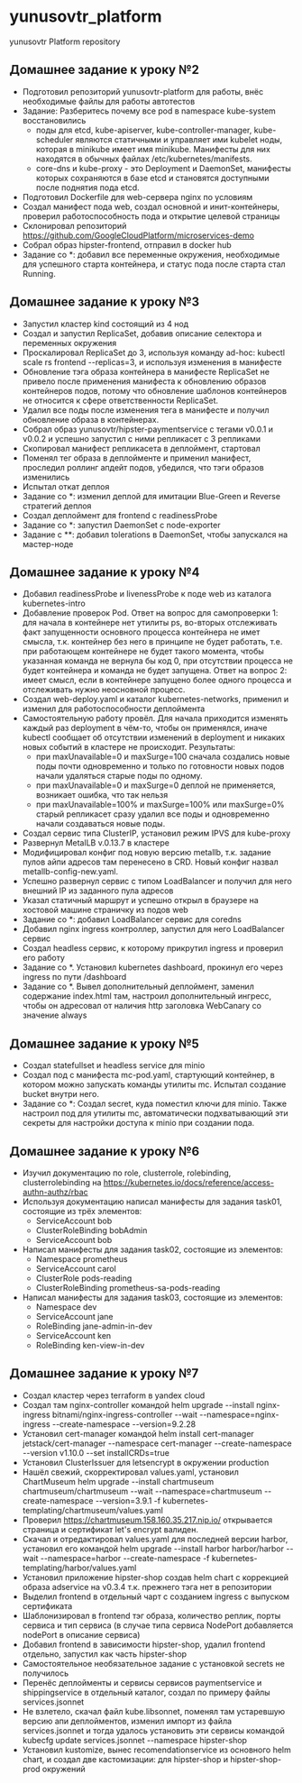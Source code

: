 # yunusovtr_platform
yunusovtr Platform repository

## Домашнее задание к уроку №2

- Подготовил репозиторий yunusovtr-platform для работы, внёс необходимые файлы для работы автотестов
- Задание: Разберитесь почему все pod в namespace kube-system восстановились
  - поды для etcd, kube-apiserver, kube-controller-manager, kube-scheduler являются статичными и управляет ими kubelet ноды, которая в minikube имеет имя minikube. Манифесты для них находятся в обычных файлах /etc/kubernetes/manifests.
  - core-dns и kube-proxy - это Deployment и DaemonSet, манифесты которых сохраняются в базе etcd и становятся доступными после поднятия пода etcd.
- Подготовил Dockerfile для web-сервера nginx по условиям
- Создал манифест пода web, создал основной и инит-контейнеры, проверил работоспособность пода и открытие целевой страницы
- Склонировал репозиторий https://github.com/GoogleCloudPlatform/microservices-demo
- Собрал образ hipster-frontend, отправил в docker hub
- Задание со *: добавил все переменные окружения, необходимые для успешного старта контейнера, и статус пода после старта стал Running.

## Домашнее задание к уроку №3

- Запустил кластер kind состоящий из 4 нод
- Создал и запустил ReplicaSet, добавив описание селектора и переменных окружения
- Проскалировал ReplicaSet до 3, используя команду ad-hoc: kubectl scale rs frontend --replicas=3, и используя изменения в манифесте
- Обновление тэга образа контейнера в манифесте ReplicaSet не привело после применения манифеста к обновлению образов контейнеров подов, потому что обновление шаблонов контейнеров не относится к сфере ответственности ReplicaSet.
- Удалил все поды после изменения тега в манифесте и получил обновление образа в контейнерах.
- Собрал образ yunusovtr/hipster-paymentservice с тегами v0.0.1 и v0.0.2 и успешно запустил с ними репликасет с 3 репликами
- Скопировал манифест репликасета в деплоймент, стартовал
- Поменял тег образа в деплойменте и применил манифест, проследил роллинг апдейт подов, убедился, что тэги образов изменились
- Испытал откат деплоя
- Задание со *: изменил деплой для имитации Blue-Green и Reverse стратегий деплоя
- Создал деплоймент для frontend с readinessProbe
- Задание со *: запустил DaemonSet с node-exporter
- Задание с **: добавил tolerations в DaemonSet, чтобы запускался на мастер-ноде

## Домашнее задание к уроку №4

- Добавил readinessProbe и livenessProbe к подe web из каталога kubernetes-intro
- Добавление проверок Pod. Ответ на вопрос для самопроверки 1: для начала в контейнере нет утилиты ps, во-вторых отслеживать факт запущенности основного процесса контейнера не имет смысла, т.к. контейнер без него в принципе не будет работать, т.е. при работающем контейнере не будет такого момента, чтобы указанная команда не вернула бы код 0, при отсутствии процесса не будет контейнера и команда не будет запущена. Ответ на вопрос 2: имеет смысл, если в контейнере запущено более одного процесса и отслеживать нужно неосновной процесс.
- Создал web-deploy.yaml и каталог kubernetes-networks, применил и изменил для работоспособности деплоймента
- Самостоятельную работу провёл. Для начала приходится изменять каждый раз deployment в чём-то, чтобы он применялся, иначе kubectl сообщает об отсутствии изменений в deployment и никаких новых событий в кластере не происходит. Результаты:
  - при maxUnavailable=0 и maxSurge=100 сначала создались новые поды почти одновременно и только по готовности новых подов начали удаляться старые поды по одному.
  - при maxUnavailable=0 и maxSurge=0 деплой не применяется, возникает ошибка, что так нельзя
  - при maxUnavailable=100% и maxSurge=100% или maxSurge=0% старый репликасет сразу удалил все поды и одновременно начали создаваться новые поды.
- Создал сервис типа ClusterIP, установил режим IPVS для kube-proxy
- Развернул MetalLB v.0.13.7 в кластере
- Модифицировал конфиг под новую версию metallb, т.к. задание пулов айпи адресов там перенесено в CRD. Новый конфиг назвал metallb-config-new.yaml.
- Успешно развернул сервис с типом LoadBalancer и получил для него внешний IP из заданного пула адресов
- Указал статичный маршрут и успешно открыл в браузере на хостовой машине страничку из подов web
- Задание со *: добавил LoadBalancer сервис для coredns
- Добавил nginx ingress контроллер, запустил для него LoadBalancer сервис
- Создал headless сервис, к которому прикрутил ingress и проверил его работу
- Задание со *. Установил kubernetes dashboard, прокинул его через ingress по пути /dashboard
- Задание со *. Вывел дополнительный деплоймент, заменил содержание index.html там, настроил дополнительный ингресс, чтобы он адресовал от наличия http заголовка WebCanary со значение always

## Домашнее задание к уроку №5

- Создал statefullset и headless service для minio
- Создал под с манифеста mc-pod.yaml, стартующий контейнер, в котором можно запускать команды утилиты mc. Испытал создание bucket внутри него.
- Задание со *: Создал secret, куда поместил ключи для minio. Также настроил под для утилиты mc, автоматически подхватывающий эти секреты для настройки доступа к minio при создании пода.

## Домашнее задание к уроку №6

- Изучил документацию по role, clusterrole, rolebinding, clusterrolebinding на https://kubernetes.io/docs/reference/access-authn-authz/rbac
- Используя документацию написал манифесты для задания task01, состоящие из трёх элементов:
  - ServiceAccount bob
  - ClusterRoleBinding bobAdmin
  - ServiceAccount bob
- Написал манифесты для задания task02, состоящие из элементов:
  - Namespace prometheus
  - ServiceAccount carol
  - ClusterRole pods-reading
  - ClusterRoleBinding prometheus-sa-pods-reading
- Написал манифесты для задания task03, состоящие из элементов:
  - Namespace dev
  - ServiceAccount jane
  - RoleBinding jane-admin-in-dev
  - ServiceAccount ken
  - RoleBinding ken-view-in-dev

## Домашнее задание к уроку №7

- Создал кластер через terraform в yandex cloud
- Создал там nginx-controller командой helm upgrade --install nginx-ingress bitnami/nginx-ingress-controller --wait --namespace=nginx-ingress --create-namespace --version=9.2.28
- Установил cert-manager командой helm install cert-manager jetstack/cert-manager --namespace cert-manager --create-namespace --version v1.10.0 --set installCRDs=true
- Установил ClusterIssuer для letsencrypt в окружении production
- Нашёл свежий, скорректировал values.yaml, установил ChartMuseum helm upgrade --install chartmuseum chartmuseum/chartmuseum --wait --namespace=chartmuseum --create-namespace --version=3.9.1 -f kubernetes-templating/chartmuseum/values.yaml
- Проверил https://chartmuseum.158.160.35.217.nip.io/ открывается страница и сертификат let's encrypt валиден.
- Скачал и отредактировал values.yaml для последней версии harbor, установил его командой helm upgrade --install harbor harbor/harbor --wait --namespace=harbor --create-namespace -f kubernetes-templating/harbor/values.yaml
- Установил приложение hipster-shop создав helm chart с коррекцией образа adservice на v0.3.4 т.к. прежнего тэга нет в репозитории
- Выделил frontend в отдельный чарт с созданием ingress с выпуском сертификата
- Шаблонизировал в frontend тэг образа, количество реплик, порты сервиса и тип сервиса (в случае типа сервиса NodePort добавляется nodePort в описание сервиса)
- Добавил frontend в зависимости hipster-shop, удалил frontend отдельно, запустил как часть hipster-shop
- Самостоятельное необязательное задание с установкой secrets не получилось
- Перенёс деплойменты и сервисы сервисов paymentservice и shippingservice в отдельный каталог, создал по примеру файлы services.jsonnet
- Не взлетело, скачал файл kube.libsonnet, поменял там устаревшую версию апи деплойментов, изменил импорт из файла services.jsonnet и тогда удалось установить эти сервисы командой kubecfg update services.jsonnet --namespace hipster-shop
- Установил kustomize, вынес recomendationservice из основного helm chart, и создал две кастомизации: для hipster-shop и hipster-shop-prod окружений
